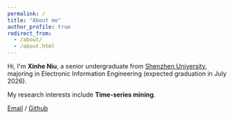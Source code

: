 ```yaml
---
permalink: /
title: "About me"
author_profile: true
redirect_from: 
  - /about/
  - /about.html
---
```

Hi, I'm  **Xinhe Niu**, a senior undergraduate from [Shenzhen University](https://www.szu.edu.cn/), majoring in Electronic Information Engineering (expected graduation in July 2026).

My research interests include **Time-series mining**.


[Email](Jack1299952745@gmail.com) / [Github](https://github.com/XinheNiu)
